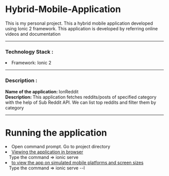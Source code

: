 # Hybrid-Mobile-Application
This is my personal project. This a hybrid mobile application developed using Ionic 2 framework. This application is developed by referring online videos and documentation

<hr>
<h3>Technology Stack :</h3>
<li>Framework: Ionic 2</li>

<hr>
<h3>Description :</h3>
<p> <b>Name of the application: </b>IonReddit <br> 
<b> Description: </b> This application fetches reddits/posts of specified category with the help of Sub Reddit API. We can list top reddits and filter them by category </p>

<hr>
<h1>Running the application</h1>
<li>Open command prompt. Go to project directory </li>
<li><u>Viewing the application in browser</u></br>&nbsp;&nbsp;&nbsp;Type the command => ionic serve
<li><u>to view the app on simulated mobile platforms and screen sizes</u></br>&nbsp;&nbsp;&nbsp;Type the command => ionic serve --l</li>

